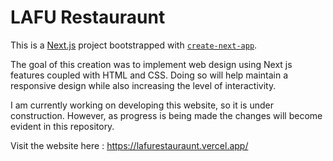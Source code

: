 # LAFU Restauraunt

This is a [Next.js](https://nextjs.org/) project bootstrapped with [`create-next-app`](https://github.com/vercel/next.js/tree/canary/packages/create-next-app).

The goal of this creation was to implement web design using Next js features  coupled with HTML and CSS. Doing so will help maintain a responsive design while also increasing the level of interactivity. 

I am currently working on developing this website, so it is under construction. However, as progress is being made the changes will become evident in this repository.

Visit the website here : https://lafurestauraunt.vercel.app/
